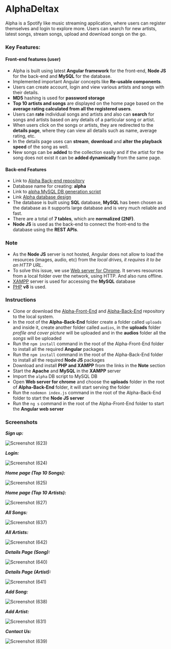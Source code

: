 # AlphaDeltax

Alpha is a Spotify like music streaming application, where users can register themselves and login to explore more. Users can search for new artists, latest songs, stream songs, upload and download songs on the go.

### Key Features: ###

#### Front-end features (user) ####
* Alpha is built using latest **Angular framework** for the front-end, **Node JS** for the back-end and **MySQL** for the database.
* Implemented important Angular concepts like **Re-usable components**.
* Users can create account, login and view various artists and songs with their details.
* **MD5** hashing is used for **password storage**
* **Top 10 artists and songs** are displayed on the home page based on the **average rating calculated from all the registered users**.
* Users can **rate** individual songs and artists and also can **search** for songs and artists based on any details of a particular song or artist.
* When users click on the songs or artists, they are redirected to the **details page**, where they can view all details such as name, average rating, etc.
* In the details page uses can **stream**, **download** and **alter the playback speed** of the song  as well.
* New songs can be **added** to the collection easily and if the artist for the song does not exist it can be **added dynamically** from the same page.


#### Back-end Features ####
* Link to [Alpha Back-end repository](https://github.com/Abhishek-S-777/Alpha-Back-End)
* Database name for creating: **alpha**
* Link to [alpha MySQL DB generation script](https://github.com/Abhishek-S-777/Alpha-Front-End/files/9227123/alpha.zip)
* Link [Alpha database design](https://github.com/Abhishek-S-777/Alpha-Front-End/files/9226624/Alpha-DB.Design.pdf)
* The database is built using **SQL** database, **MySQL** has been chosen as the database as it supports large database and is very much reliable and fast.
* There are a total of **7 tables**, which are **normalized (2NF)**.
* **Node JS** is used as the back-end to connect the front-end to the database using the **REST APIs**.

### Note ###
* As the **Node JS** server is not hosted, Angular does not allow to load the resources (images, audio, etc) from the *local drives, it requires it to be an HTTP URL*.
* To solve this issue, we use [Web server for Chrome](https://chrome.google.com/webstore/detail/web-server-for-chrome/ofhbbkphhbklhfoeikjpcbhemlocgigb?hl=en). It serves resources from a local folder over the network, using HTTP. And also runs offline.
* [XAMPP](https://www.apachefriends.org/download.html) server is used for accessing the **MySQL** database
* [PHP](https://windows.php.net/downloads/releases/php-8.0.21-Win32-vs16-x64.zip) **v8** is used.

### Instructions ###
* Clone or download the [Alpha-Front-End](https://github.com/Abhishek-S-777/Alpha-Front-End) and [Alpha-Back-End](https://github.com/Abhishek-S-777/Alpha-Back-End) repository to the local system.
* In the root of the **Alpha-Back-End** folder create a folder called `uploads` and inside it, create another folder called `audios`, in the **uploads** folder *profile and cover picture* will be uploaded and in the **audios** folder all the *songs* will be uploaded
* Run the `npm install` command in the root of the Alpha-Front-End folder to install all the required **Angular** packages
* Run the `npm install` command in the root of the Alpha-Back-End folder to install all the required **Node JS** packages
* Download and install **PHP and XAMPP** from the links in the **Note** section
* Start the **Apache** and **MySQL** in the **XAMPP** server
* Import the `alpha` DB script to MySQL DB
* Open **Web server for chrome** and choose the **uploads** folder in the root of **Alpha-Back-End** folder, it will start serving the folder
* Run the `nodemon index.js` command in the root of the Alpha-Back-End folder to start the **Node JS server** 
* Run the `ng s` command in the root of the Alpha-Front-End folder to start the **Angular web server**

### Screenshots ###

***Sign up:***

![Screenshot (623)](https://user-images.githubusercontent.com/89989890/181925555-70f200c3-55db-4259-a5f8-65ae3b2acfa3.png)

***Login:***

![Screenshot (624)](https://user-images.githubusercontent.com/89989890/181925730-bbe491dc-e4f8-4eb8-867d-2e273ea108fe.png)

***Home page (Top 10 Songs):***

![Screenshot (625)](https://user-images.githubusercontent.com/89989890/181925756-c4516b93-eb54-4314-9b53-4168f2ff5800.png)

***Home page (Top 10 Artists):***

![Screenshot (627)](https://user-images.githubusercontent.com/89989890/181925773-64583ba0-c678-47ed-b651-6b3508239942.png)

***All Songs:***

![Screenshot (637)](https://user-images.githubusercontent.com/89989890/181925794-59041765-3e06-4b44-9e4d-0dd8fc5fbe04.png)

***All Artists:***

![Screenshot (642)](https://user-images.githubusercontent.com/89989890/181925811-04235463-218f-4012-b2e7-1d5967f30eda.png)

***Details Page (Song):***

![Screenshot (640)](https://user-images.githubusercontent.com/89989890/181925823-ef2de3d6-5b12-4fb6-b1bb-b7853cc0171a.png)

***Details Page (Artist):***

![Screenshot (641)](https://user-images.githubusercontent.com/89989890/181925837-1be669da-6764-4d08-b1d8-96bdcf907511.png)

***Add Song:***

![Screenshot (638)](https://user-images.githubusercontent.com/89989890/181925885-15f6e4ae-59c3-4ed1-bd62-52cf03fa9f9e.png)

***Add Artist:***

![Screenshot (631)](https://user-images.githubusercontent.com/89989890/181925895-534d5935-60b3-4ad8-b4a5-445f7bc31bb7.png)

***Contact Us:***

![Screenshot (639)](https://user-images.githubusercontent.com/89989890/181925910-d32e26c8-f1ce-4bb5-8b89-5d056d95886d.png)











